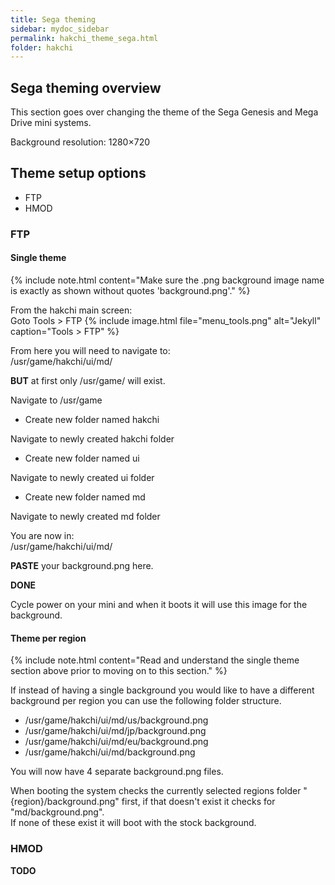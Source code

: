 ```yaml
---
title: Sega theming
sidebar: mydoc_sidebar
permalink: hakchi_theme_sega.html
folder: hakchi
---
```


## Sega theming overview
This section goes over changing the theme of the Sega Genesis and Mega Drive mini systems.

Background resolution: 1280×720  

##  Theme setup options
- FTP
- HMOD

### FTP

#### Single theme  
{% include note.html content="Make sure the .png background image name is exactly as shown without quotes 'background.png'." %}  

From the hakchi main screen:  
Goto Tools > FTP
{% include image.html file="menu_tools.png"  alt="Jekyll" caption="Tools > FTP" %}  

From here you will need to navigate to:  
/usr/game/hakchi/ui/md/  

**BUT** at first only /usr/game/ will exist.  

Navigate to /usr/game  
- Create new folder named hakchi  

Navigate to newly created hakchi folder  
- Create new folder named ui  

Navigate to newly created ui folder  
- Create new folder named md  

Navigate to newly created md folder  

You are now in:  
/usr/game/hakchi/ui/md/  

**PASTE** your background.png here.  

**DONE**  

Cycle power on your mini and when it boots it will use this image for the background.

#### Theme per region
{% include note.html content="Read and understand the single theme section above prior to moving on to this section." %}

If instead of having a single background you would like to have a different background per region you can use the following folder structure.  
- /usr/game/hakchi/ui/md/us/background.png
- /usr/game/hakchi/ui/md/jp/background.png
- /usr/game/hakchi/ui/md/eu/background.png
- /usr/game/hakchi/ui/md/background.png

You will now have 4 separate background.png files.  

When booting the system checks the currently selected regions folder "{region}/background.png" first, if that doesn't exist it checks for "md/background.png".  
If none of these exist it will boot with the stock background.  

### HMOD
**TODO**
